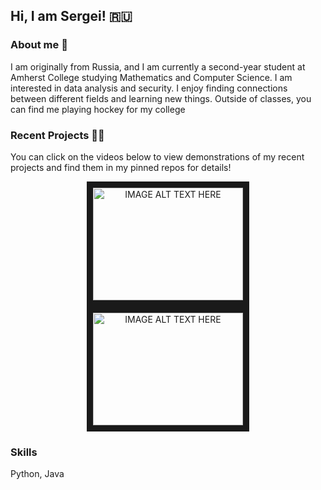 ## Hi, I am Sergei! 🇷🇺

### About me 🏒 
I am originally from Russia, and I am currently a second-year student at Amherst College studying Mathematics and Computer Science. I am interested in data analysis and security. I enjoy finding connections between different fields and learning new things. Outside of classes, you can find me playing hockey for my college

### Recent Projects 👨‍💻
You can click on the videos below to view demonstrations of my recent projects and find them in my pinned repos for details!
<p align="center">
  <a href="https://www.youtube.com/watch?v=4Vlz6MiSEws&feature=youtu.be&v=4Vlz6MiSEws
" target="_blank"><img src="http://img.youtube.com/vi/4Vlz6MiSEws/0.jpg" 
alt="IMAGE ALT TEXT HERE" width="240" height="180" border="10" /></a> 
  <a href="http://www.youtube.com/watch?feature=player_embedded&v=rhNE35C7s5U
" target="_blank"><img src="http://img.youtube.com/vi/rhNE35C7s5U/0.jpg" 
alt="IMAGE ALT TEXT HERE" width="240" height="180" border="10" /></a>

### Skills
Python, Java

